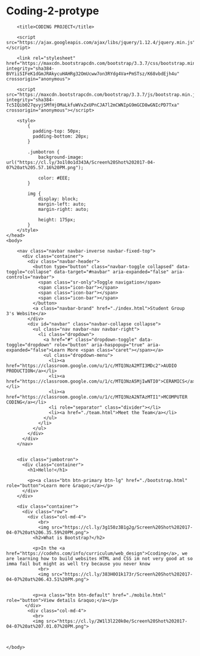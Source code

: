 # Coding-2-protype
<!DOCTYPE html>
<html>
    <head>
        <meta charset="utf-8">
        <meta http-equiv="X-UA-Compatible" content="IE=edge">
        <meta name="viewport" content="width=device-width, initial-scale=1">
        
        <title>CODING PROJECT</title>
        
        <script src="https://ajax.googleapis.com/ajax/libs/jquery/1.12.4/jquery.min.js"></script>
        
        <link rel="stylesheet" href="https://maxcdn.bootstrapcdn.com/bootstrap/3.3.7/css/bootstrap.min.css" integrity="sha384-BVYiiSIFeK1dGmJRAkycuHAHRg32OmUcww7on3RYdg4Va+PmSTsz/K68vbdEjh4u" crossorigin="anonymous">
        
        <script src="https://maxcdn.bootstrapcdn.com/bootstrap/3.3.7/js/bootstrap.min.js" integrity="sha384-Tc5IQib027qvyjSMfHjOMaLkfuWVxZxUPnCJA7l2mCWNIpG9mGCD8wGNIcPD7Txa" crossorigin="anonymous"></script>
        
        <style>
            {
              padding-top: 50px;
              padding-bottom: 20px;
            }
            
            .jumbotron {
                background-image: url("https://cl.ly/3o1l0o1d343A/Screen%20Shot%202017-04-07%20at%205.57.16%20PM.png");
                
                color: #EEE;
            }
            
            img {
                display: block;
                margin-left: auto;
                margin-right: auto;
                
                height: 175px;
            }
        </style>
    </head>
    <body>
    
        <nav class="navbar navbar-inverse navbar-fixed-top">
          <div class="container">
            <div class="navbar-header">
              <button type="button" class="navbar-toggle collapsed" data-toggle="collapse" data-target="#navbar" aria-expanded="false" aria-controls="navbar">
                <span class="sr-only">Toggle navigation</span>
                <span class="icon-bar"></span>
                <span class="icon-bar"></span>
                <span class="icon-bar"></span>
              </button>
              <a class="navbar-brand" href="./index.html">Student Group 3's Website</a>
            </div>
            <div id="navbar" class="navbar-collapse collapse">
              <ul class="nav navbar-nav navbar-right">
                <li class="dropdown">
                  <a href="#" class="dropdown-toggle" data-toggle="dropdown" role="button" aria-haspopup="true" aria-expanded="false">Learn More <span class="caret"></span></a>
                  <ul class="dropdown-menu">
                    <li><a href="https://classroom.google.com/u/1/c/MTQ3NzA2MTI3MDc2">AUDIO PRODUCTION</a></li>
                    <li><a href="https://classroom.google.com/u/1/c/MTQ3NzA5MjIwNTI0">CERAMICS</a></li>
                    <li><a href="https://classroom.google.com/u/1/c/MTQ3NzA2NTAzMTI1">MCOMPUTER CODING</a></li>
                    <li role="separator" class="divider"></li>
                    <li><a href="./team.html">Meet the Team</a></li>
                  </ul>
                </li>
              </ul>
            </div>
          </div>
        </nav>
    
        
        <div class="jumbotron">
          <div class="container">
            <h1>Hello!</h1>
            
            <p><a class="btn btn-primary btn-lg" href="./bootstrap.html" role="button">Learn more &raquo;</a></p>
          </div>
        </div>
    
        <div class="container">
          <div class="row">
            <div class="col-md-4">
                <br>
                <img src="https://cl.ly/3g150z3B1g2g/Screen%20Shot%202017-04-07%20at%206.35.59%20PM.png">
              <h2>What is Bootstrap?</h2>
              
              <p>In the <a href="https://codehs.com/info/curriculum/web_design">Ccoding</a>, we are learning how to build websites HTML and CSS im not very good at so imma fail but might as well try because you never know 
                <br>
                <img src="https://cl.ly/383H0O1k173r/Screen%20Shot%202017-04-07%20at%206.43.51%20PM.png">
              
              
              <p><a class="btn btn-default" href="./mobile.html" role="button">View details &raquo;</a></p>
           </div>
            <div class="col-md-4">
              <br>
              <img src="https://cl.ly/2W1l3l220k0e/Screen%20Shot%202017-04-07%20at%207.01.07%20PM.png">
             

            
    </body>
</html>
